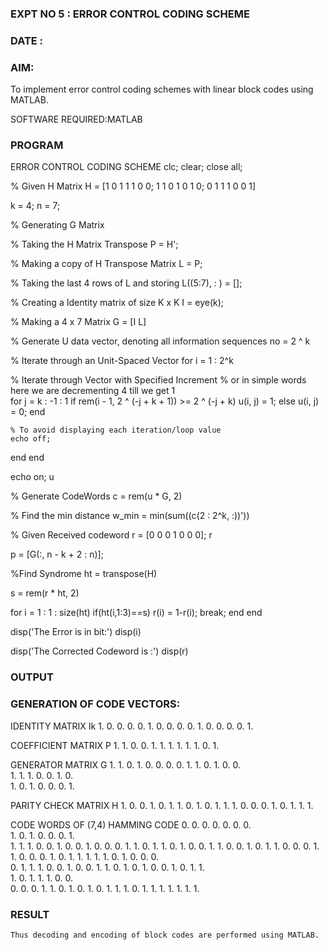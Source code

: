 ### EXPT   NO 5	:		ERROR CONTROL CODING SCHEME
### DATE		:

### AIM: 
To implement error control coding schemes with linear block codes using MATLAB.

SOFTWARE REQUIRED:MATLAB
### PROGRAM
ERROR CONTROL CODING SCHEME
clc;
clear;
close all;

% Given H Matrix 
H = [1 0 1 1 1 0 0; 
	1 1 0 1 0 1 0; 
	0 1 1 1 0 0 1] 

k = 4; 
n = 7; 

% Generating G Matrix 

% Taking the H Matrix Transpose 
P = H'; 

% Making a copy of H Transpose Matrix 
L = P; 

% Taking the last 4 rows of L and storing 
L((5:7), : ) = []; 

% Creating a Identity matrix of size K x K 
I = eye(k); 

% Making a 4 x 7 Matrix 
G = [I L] 

% Generate U data vector, denoting all information sequences 
no = 2 ^ k 

% Iterate through an Unit-Spaced Vector 
for i = 1 : 2^k 

% Iterate through Vector with Specified Increment 
% or in simple words here we are decrementing 4 till we get 1	 
for j = k : -1 : 1 
	if rem(i - 1, 2 ^ (-j + k + 1)) >= 2 ^ (-j + k) 
	u(i, j) = 1; 
	else
	u(i, j) = 0; 
	end
	
	% To avoid displaying each iteration/loop value 
	echo off; 
end
end

echo on; 
u 

% Generate CodeWords 
c = rem(u * G, 2) 

% Find the min distance 
w_min = min(sum((c(2 : 2^k, :))')) 

% Given Received codeword 
r = [0 0 0 1 0 0 0]; 
r 

p = [G(:, n - k + 2 : n)]; 

%Find Syndrome 
ht = transpose(H) 

s = rem(r * ht, 2) 

for i = 1 : 1 : size(ht) 
if(ht(i,1:3)==s) 
	r(i) = 1-r(i); 
	break; 
end
end

disp('The Error is in bit:') 
disp(i) 

disp('The Corrected Codeword is :') 
disp(r) 


### OUTPUT


### GENERATION OF CODE VECTORS: 
IDENTITY MATRIX Ik 
         1.  0.  0.  0. 
         0.  1.  0.  0. 
         0.  0.  1.  0. 
         0.  0.  0.  1. 
 
COEFFICIENT MATRIX P 
        1.  1.  0. 
        0.  1.  1. 
        1.  1.  1. 
        1.  0.  1. 
 
GENERATOR MATRIX G 
      1.  1.  0.  1.  0.  0.  0. 
      0.  1.  1.  0.  1.  0.  0.   
      1.   1.  1.  0.  0.  1.  0.  
      1.  0.  1.  0.  0.  0.  1. 
 
PARITY CHECK MATRIX H 
    1.  0.  0.  1.  0.  1.  1. 
    0.  1.  0.  1.  1.  1.  0. 
    0.  0.  1.  0.  1. 1.  1.  
 
CODE WORDS OF (7,4) HAMMING CODE 
     0.  0.  0.  0.  0.  0.  0.  
     1.  0.  1.  0.  0.  0.  1.  
     1.  1.  1.   0.  0.  1.  0. 
      0.  1.  0.  0.  0.  1.  1. 
      0.  1.  1.  0.  1.  0.  0. 
      1.  1.  0.  0.  1.  0.  1. 
      1.  0.  0.  0.  1.  1.  0. 
      0.  0.  1.  0.  1.  1.  1. 
      1.   1.  0.  1.  0.  0.  0.   
      0.  1.  1.  1.   0.  0.  1. 
      0.  0.  1.  1.  0.  1.  0. 
      1.  0.  0.  1.  0.  1.  1.   
      1.  0.  1.  1.  1.  0.  0.   
      0. 0.  0.  1.  1.  0.  1. 
      0.  1.  0.  1.  1.  1.  0. 
      1.  1.   1.  1.  1.  1.   1. 





### RESULT
	Thus decoding and encoding of block codes are performed using MATLAB.
